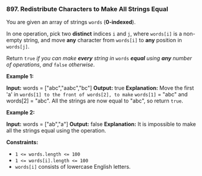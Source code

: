 ### 897\. Redistribute Characters to Make All Strings Equal

You are given an array of strings `words` (**0-indexed**).

In one operation, pick two **distinct** indices `i` and `j`, where `words[i]` is a non-empty string, and move **any** character from `words[i]` to **any** position in `words[j]`.

Return `true` _if you can make **every** string in_ `words` _**equal** using **any** number of operations_, _and_ `false` _otherwise_.

**Example 1:**

**Input:** words = \["abc","aabc","bc"\]
**Output:** true
**Explanation:** Move the first 'a' in `words[1] to the front of words[2], to make` `words[1]` = "abc" and words\[2\] = "abc".
All the strings are now equal to "abc", so return `true`.

**Example 2:**

**Input:** words = \["ab","a"\]
**Output:** false
**Explanation:** It is impossible to make all the strings equal using the operation.

**Constraints:**

*   `1 <= words.length <= 100`
*   `1 <= words[i].length <= 100`
*   `words[i]` consists of lowercase English letters.
